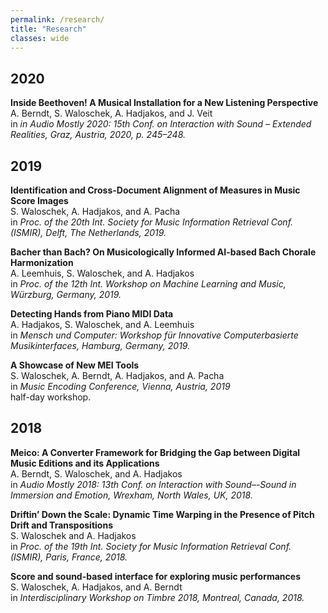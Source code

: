 ```yaml
---
permalink: /research/
title: "Research"
classes: wide
---
```


## 2020

**Inside Beethoven! A Musical Installation for a New Listening Perspective**  
A. Berndt, S. Waloschek, A. Hadjakos, and J. Veit  
in *in Audio Mostly 2020: 15th Conf. on Interaction with Sound – Extended Realities, Graz, Austria, 2020, p. 245–248.*


## 2019

**Identification and Cross-Document Alignment of Measures in Music Score Images**  
S. Waloschek, A. Hadjakos, and A. Pacha  
in *Proc. of the 20th Int. Society for Music Information Retrieval Conf. (ISMIR), Delft, The Netherlands, 2019.*

**Bacher than Bach? On Musicologically Informed AI-based Bach Chorale Harmonization**  
A. Leemhuis, S. Waloschek, and A. Hadjakos  
in *Proc. of the 12th Int. Workshop on Machine Learning and Music, Würzburg, Germany, 2019.*

**Detecting Hands from Piano MIDI Data**  
A. Hadjakos, S. Waloschek, and A. Leemhuis  
in *Mensch und Computer: Workshop für Innovative Computerbasierte Musikinterfaces, Hamburg, Germany, 2019.*

**A Showcase of New MEI Tools**  
S. Waloschek, A. Berndt, A. Hadjakos, and A. Pacha  
in *Music Encoding Conference, Vienna, Austria, 2019*  
half-day workshop.


## 2018

**Meico: A Converter Framework for Bridging the Gap between Digital Music Editions and its Applications**  
A. Berndt, S. Waloschek, and A. Hadjakos  
in *Audio Mostly 2018: 13th Conf. on Interaction with Sound–-Sound in Immersion and Emotion, Wrexham, North Wales, UK, 2018.*

**Driftin’ Down the Scale: Dynamic Time Warping in the Presence of Pitch Drift and Transpositions**  
S. Waloschek and A. Hadjakos  
in *Proc. of the 19th Int. Society for Music Information Retrieval Conf. (ISMIR), Paris, France, 2018.*

**Score and sound-based interface for exploring music performances**  
S. Waloschek, A. Hadjakos, and A. Berndt  
in *Interdisciplinary Workshop on Timbre 2018, Montreal, Canada, 2018.*
